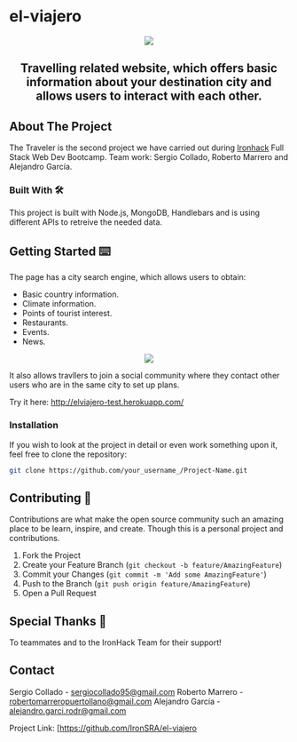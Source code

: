 # el-viajero
<p align="center"><img src="https://i.ibb.co/b3VQfZd/Screenshot-2020-03-16-at-13-48-28.png" /></a></p>

<h2 align="center">
Travelling related website, which offers basic information about your destination city and allows users to interact with each other.
</h2>

## About The Project

The Traveler is the second project we have carried out during [Ironhack](https://www.ironhack.com/) Full Stack Web Dev Bootcamp. Team work: Sergio Collado, Roberto Marrero and Alejandro García.

### Built With 🛠

This project is built with Node.js, MongoDB, Handlebars and is using different APIs to retreive the needed data.

## Getting Started ⌨️

The page has a city search engine, which allows users to obtain:

- Basic country information.
- Climate information.
- Points of tourist interest.
- Restaurants.
- Events.
- News.


<p align="center"><img src="https://i.ibb.co/26kDYMr/Screenshot-2020-03-16-at-13-50-00.png" /></a></p>

It also allows travllers to join a social community where they contact other users who are in the same city to set up plans.

Try it here: http://elviajero-test.herokuapp.com/

### Installation

If you wish to look at the project in detail or even work something upon it, feel free to clone the repository:

```sh
git clone https://github.com/your_username_/Project-Name.git
```

## Contributing 💬

Contributions are what make the open source community such an amazing place to be learn, inspire, and create. Though this is a personal project and contributions.

1. Fork the Project
2. Create your Feature Branch (`git checkout -b feature/AmazingFeature`)
3. Commit your Changes (`git commit -m 'Add some AmazingFeature'`)
4. Push to the Branch (`git push origin feature/AmazingFeature`)
5. Open a Pull Request

## Special Thanks 💖

To teammates and to the IronHack Team for their support!

## Contact

Sergio Collado - [sergiocollado95@gmail.com](sergiocollado95@gmail.com)
Roberto Marrero - [robertomarreropuertollano@gmail.com](robertomarreropuertollano@gmail.com)
Alejandro García - [alejandro.garci.rodr@gmail.com](alejandro.garci.rodr@gmail.com)

Project Link: [https://github.com/IronSRA/el-viajero
